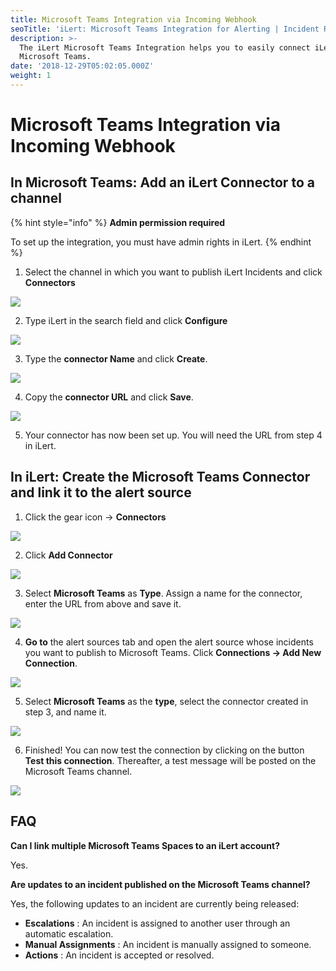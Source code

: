 ```yaml
---
title: Microsoft Teams Integration via Incoming Webhook
seoTitle: 'iLert: Microsoft Teams Integration for Alerting | Incident Response | Uptime'
description: >-
  The iLert Microsoft Teams Integration helps you to easily connect iLert with
  Microsoft Teams.
date: '2018-12-29T05:02:05.000Z'
weight: 1
---
```


# Microsoft Teams Integration via Incoming Webhook

## In Microsoft Teams: Add an iLert Connector to a channel <a id="add-to-channel"></a>

{% hint style="info" %}
**Admin permission required**

To set up the integration, you must have admin rights in iLert.
{% endhint %}

1. Select the channel in which you want to publish iLert Incidents and click **Connectors**

![](../../.gitbook/assets/mtiw1.png)

2. Type iLert in the search field and click **Configure**

![](../../.gitbook/assets/mtiw2.png)

3. Type the **connector Name** and click **Create**.

![](../../.gitbook/assets/mtiw3.png)

4. Copy the **connector URL** and click **Save**.

![](../../.gitbook/assets/mtiw4.png)

5. Your connector has now been set up. You will need the URL from step 4 in iLert.

## In iLert: Create the Microsoft Teams Connector and link it to the alert source <a id="create-alarm-source"></a>

1. Click the gear icon → **Connectors**

![](../../.gitbook/assets/mtiw5.png)

2. Click **Add Connector**

![](../../.gitbook/assets/mtiw6.png)

3. Select **Microsoft Teams** as **Type**. Assign a name for the connector, enter the URL from above and save it.

![](../../.gitbook/assets/mtiw7.png)

4. **Go to** the alert sources tab and open the alert source whose incidents you want to publish to Microsoft Teams. Click **Connections → Add New Connection**.

![](../../.gitbook/assets/mtiw8.png)

5. Select **Microsoft Teams** as the **type**, select the connector created in step 3, and name it.

![](../../.gitbook/assets/mtiw9.png)

6. Finished! You can now test the connection by clicking on the button **Test this connection**. Thereafter, a test message will be posted on the Microsoft Teams channel.

![](../../.gitbook/assets/mtiw10.png)

## FAQ <a id="faq"></a>

**Can I link multiple Microsoft Teams Spaces to an iLert account?**

Yes.

**Are updates to an incident published on the Microsoft Teams channel?**

Yes, the following updates to an incident are currently being released:

* **Escalations** : An incident is assigned to another user through an automatic escalation.
* **Manual Assignments** : An incident is manually assigned to someone.
* **Actions** : An incident is accepted or resolved.


